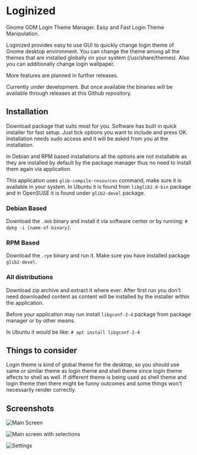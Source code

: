 # Loginized
Gnome GDM Login Theme Manager. Easy and Fast Login Theme Manipulation.

Loginized provides easy to use GUI to quickly change login theme of Gnome desktop environment. You can change the theme 
among all the themes that are installed globally on your system (/usr/share/themes). Also you can additionally change
login wallpaper.

More features are planned in further releases.

Currently under development. But once available the binaries will be available through releases at this Github repository.

## Installation
Download package that suits most for you. Software has built in quick installer for fast setup. Just tick 
options you want to include and press OK. Installation needs sudo access and it will be asked from you at the installation.

In Debian and RPM based installations all the options are not installable as they are installed by default by the
package manager thus no need to install them again via application.

This application uses `glib-compile-resources` command, make sure it is available in your system.
In Ubuntu it is found from `libglib2.0-bin` package and in OpenSUSE it is found under `glib2-devel` package.

### Debian Based
Download the `.deb` binary and install it via software center or by running: `# dpkg -i [name-of-binary]`.

### RPM Based 
Download the `.rpm` binary and run it. Make sure you have installed package `glib2-devel`.

### All distributions
Download zip archive and extract it where ever. After first run you don't need downloaded content as 
content will be installed by the installer within the application.

Before your application may run install `libgconf-2-4` package from package manager or by other means.

In Ubuntu it would be like: `# apt install libgconf-2-4`

## Things to consider
Login theme is kind of global theme for the desktop, so you should use same or similar theme as login theme and shell theme since login theme affects to shell as well. If different theme is being used as shell theme and login theme then there might be funny outcomes and some things won't necessarily render correctly.

## Screenshots
![Main Screen](https://github.com/juhaku/loginized/blob/master/screen_1.png)

![Main screen with selections](https://github.com/juhaku/loginized/blob/master/screen_2.png)

![Settings](https://github.com/juhaku/loginized/blob/master/screen_3.png)